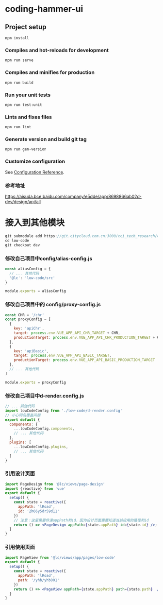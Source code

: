 # coding-hammer-ui

>

## Project setup
```
npm install
```

### Compiles and hot-reloads for development
```
npm run serve
```

### Compiles and minifies for production
```
npm run build
```

### Run your unit tests
```
npm run test:unit
```

### Lints and fixes files
```
npm run lint
```

### Generate version and build git tag
```
npm run gen-version
```

### Customize configuration
See [Configuration Reference](https://cli.vuejs.org/config/).

### 参考地址
https://aisuda.bce.baidu.com/company/e5dde/app/8698866ab02d-dev/design/api/all


# 接入到其他模块
```js
git submodule add https://git.citycloud.com.cn:3000/cci_tech_research/coding-hammer-ui.git low-code
cd low-code 
git checkout dev
```

### 修改自己项目中config/alias-config.js
```js
const aliasConfig = {
  // ... 其他代码
  '@lc': 'low-code/src'
}

module.exports = aliasConfig
```

### 修改自己项目中的 config/proxy-config.js
```js
const CHR = '/chr'
const proxyConfig = [
  {
    key: 'apiChr', 
    target: process.env.VUE_APP_API_CHR_TARGET + CHR,
    productionTarget: process.env.VUE_APP_API_CHR_PRODUCTION_TARGET + CHR
  },
  {
    key: 'apiBasic', 
    target: process.env.VUE_APP_API_BASIC_TARGET,
    productionTarget: process.env.VUE_APP_API_BASIC_PRODUCTION_TARGET
  },
  // ... 其他代码
]

module.exports = proxyConfig

```
### 修改自己项目中d-render.config.js
```js
// ... 其他代码
import lowCodeConfig from './low-code/d-render.config'
// 小心同名覆盖问题
export default {
  components: {
    ...lowCodeConfig.components,
    // ... 其他代码
  },
  plugins: [
    ...lowCodeConfig.plugins,
    // ... 其他代码
  ]
}
```

### 引用设计页面
```jsx
import PageDesign from '@lc/views/page-design'
import {reactive} from 'vue'
export default {
  setup() {
    const state = reactive({
      appPath: 'lRoad',
      id: '2h66y5dr59d11'
    })
    // 注意：这里需要传递appPath和id，因为设计页面需要知道当前应用的路径和id
    return () => <PageDesign appPath={state.appPath} id={state.id} />;  
  }
}
```

### 引用使用页面
```jsx
import PageView from '@lc/views/app/pages/low-code'
export default {
  setup() {
    const state = reactive({
      appPath: 'lRoad',
      path: '/yhb/yhb001'
    })
    return () => <PageView appPath={state.appPath} path={state.path}  />;  
  }
}
```